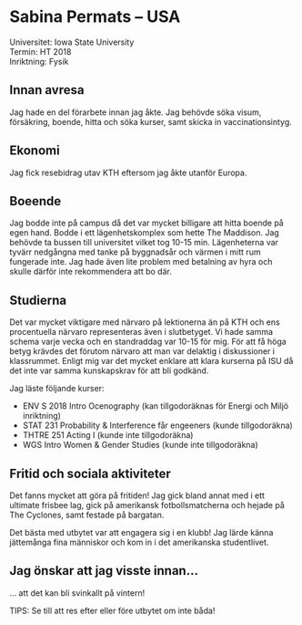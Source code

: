 # Sabina Permats – USA

Universitet: Iowa State University  
Termin: HT 2018  
Inriktning: Fysik

## Innan avresa

Jag hade en del förarbete innan jag åkte. Jag behövde söka visum, försäkring, boende, hitta och söka kurser, samt skicka in vaccinationsintyg.

## Ekonomi

Jag fick resebidrag utav KTH eftersom jag åkte utanför Europa.

## Boeende

Jag bodde inte på campus då det var mycket billigare att hitta boende på egen hand. Bodde i ett lägenhetskomplex som hette The Maddison. Jag behövde ta bussen till universitet vilket tog 10-15 min. Lägenheterna var tyvärr nedgångna med tanke på byggnadsår och värmen i mitt rum fungerade inte. Jag hade även lite problem med betalning av hyra och skulle därför inte rekommendera att bo där.

## Studierna

Det var mycket viktigare med närvaro på lektionerna än på KTH och ens procentuella närvaro representeras även i slutbetyget. Vi hade samma schema varje vecka och en standraddag var 10-15 för mig. För att få höga betyg krävdes det förutom närvaro att man var delaktig i diskussioner i klassrummet. Enligt mig var det mycket enklare att klara kurserna på ISU då det inte var samma kunskapskrav för att bli godkänd.

Jag läste följande kurser:

- ENV S 2018 Intro Ocenography (kan tillgodoräknas för Energi och Miljö inriktning)
- STAT 231 Probability & Interference får engeeners (kunde tillgodoräkna)
- THTRE 251 Acting I (kunde inte tillgodoräkna)
- WGS Intro Women & Gender Studies (kunde inte tillgodoräkna)

## Fritid och sociala aktiviteter

Det fanns mycket att göra på fritiden! Jag gick bland annat med i ett ultimate frisbee lag, gick på amerikansk fotbollsmatcherna och hejade på The Cyclones, samt festade på bargatan.

Det bästa med utbytet var att engagera sig i en klubb! Jag lärde känna jättemånga fina människor och kom in i det amerikanska studentlivet.

## Jag önskar att jag visste innan...

... att det kan bli svinkallt på vintern!

TIPS: Se till att res efter eller före utbytet om inte båda!
